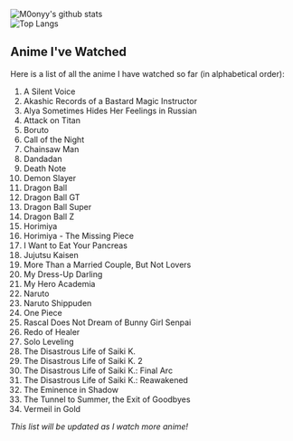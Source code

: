 ![M0onyy's github stats](https://github-readme-stats.vercel.app/api?username=m0onyy&show_icons=true&hide_border=true&theme=dark)  
![Top Langs](https://github-readme-stats.vercel.app/api/top-langs/?username=M0onyy&layout=compact&theme=dark&hide_border=true)  

## Anime I've Watched  

Here is a list of all the anime I have watched so far (in alphabetical order):  

1. A Silent Voice  
2. Akashic Records of a Bastard Magic Instructor  
3. Alya Sometimes Hides Her Feelings in Russian  
4. Attack on Titan  
5. Boruto  
6. Call of the Night  
7. Chainsaw Man  
8. Dandadan  
9. Death Note  
10. Demon Slayer  
11. Dragon Ball  
12. Dragon Ball GT  
13. Dragon Ball Super  
14. Dragon Ball Z  
15. Horimiya  
16. Horimiya - The Missing Piece  
17. I Want to Eat Your Pancreas  
18. Jujutsu Kaisen  
19. More Than a Married Couple, But Not Lovers  
20. My Dress-Up Darling  
21. My Hero Academia  
22. Naruto  
23. Naruto Shippuden  
24. One Piece  
25. Rascal Does Not Dream of Bunny Girl Senpai  
26. Redo of Healer  
27. Solo Leveling  
28. The Disastrous Life of Saiki K.  
29. The Disastrous Life of Saiki K. 2  
30. The Disastrous Life of Saiki K.: Final Arc  
31. The Disastrous Life of Saiki K.: Reawakened  
32. The Eminence in Shadow  
33. The Tunnel to Summer, the Exit of Goodbyes  
34. Vermeil in Gold  

*This list will be updated as I watch more anime!*  
